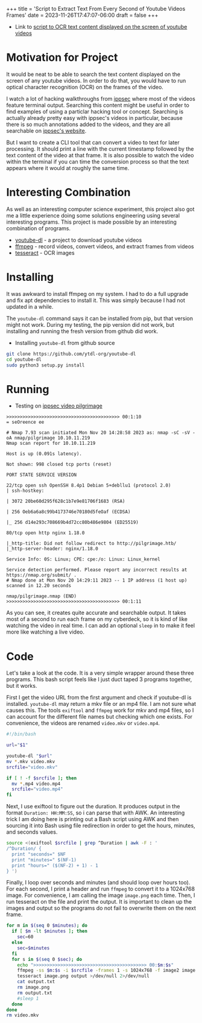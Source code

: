 +++
title = 'Script to Extract Text From Every Second of Youtube Videos Frames'
date = 2023-11-26T17:47:07-06:00
draft = false
+++

- Link to [script to OCR text content displayed on the screen of youtube videos](https://github.com/nicholas-long/environment/blob/main/zet/20231007033903/README.md)

# Motivation for Project
It would be neat to be able to search the text content displayed on the screen of any youtube videos.
In order to do that, you would have to run optical character recognition (OCR) on the frames of the video.

I watch a lot of hacking walkthroughs from [ippsec](https://www.youtube.com/@ippsec) where most of the videos feature terminal output.
Searching this content might be useful in order to find examples of using a particlar hacking tool or concept.
Searching is actually already pretty easy with ippsec's videos in particular, because there is so much annotations added to the videos, and they are all searchable on [ippsec's website](https://ippsec.rocks/).

But I want to create a CLI tool that can convert a video to text for later processing.
It should print a line with the current timestamp followed by the text content of the video at that frame.
It is also possible to watch the video within the terminal if you can time the conversion process so that the text appears where it would at roughly the same time.

# Interesting Combination
As well as an interesting computer science experiment, this project also got me a little experience doing some solutions engineering using several interesting programs.
This project is made possible by an interesting combination of programs.
- [youtube-dl](https://github.com/ytdl-org/youtube-dl) - a project to download youtube videos
- [ffmpeg](https://github.com/ytdl-org/youtube-dl) - record videos, convert videos, and extract frames from videos
- [tesseract](https://github.com/tesseract-ocr/tesseract) - OCR images

# Installing
It was awkward to install ffmpeg on my system.
I had to do a full upgrade and fix apt dependencies to install it.
This was simply because I had not updated in a while.

The `youtube-dl` command says it can be installed from pip, but that version might not work.
During my testing, the pip version did not work, but installing and running the fresh version from github did work.

- Installing `youtube-dl` from github source
```bash
git clone https://github.com/ytdl-org/youtube-dl
cd youtube-dl
sudo python3 setup.py install
```

# Running

- Testing on [ippsec video pilgrimage](https://www.youtube.com/watch?v=aaUlHicClrI)
```
>>>>>>>>>>>>>>>>>>>>>>>>>>>>>>>>>>>>>>>>>> 00:1:10
= seOreence ee

# Nmap 7.93 scan initiated Mon Nov 20 14:28:58 2023 as: nmap -sC -sV -oA nmap/pilgrimage 10.10.11.219
Nmap scan report for 10.10.11.219

Host is up (0.091s latency).

Not shown: 998 closed tcp ports (reset)

PORT STATE SERVICE VERSION

22/tcp open ssh OpenSSH 8.4p1 Debian 5+debllu1 (protocol 2.0)
| ssh-hostkey:

| 3072 20be60d295f628c1b7e9e81706f1683 (RSA)

| 256 Oeb6a6a8c99b4173746e70180d5feOaf (ECDSA)

|_ 256 d14e293c708669b4d72cc80b486e9804 (ED25519)

80/tcp open http nginx 1.18.0

|_http-title: Did not follow redirect to http://pilgrimage.htb/
|_http-server-header: nginx/1.18.0

Service Info: 0S: Linux; CPE: cpe:/o: Linux: Linux_kernel

Service detection performed. Please report any incorrect results at https://nmap.org/submit/ .
# Nmap done at Mon Nov 20 14:29:11 2023 -- 1 IP address (1 host up) scanned in 12.20 seconds

nmap/pilgrimage.nmap (END)
>>>>>>>>>>>>>>>>>>>>>>>>>>>>>>>>>>>>>>>>>> 00:1:11
```
As you can see, it creates quite accurate and searchable output.
It takes most of a second to run each frame on my cyberdeck, so it is kind of like watching the video in real time.
I can add an optional `sleep` in to make it feel more like watching a live video.

# Code
Let's take a look at the code.
It is a very simple wrapper around these three programs.
This bash script feels like I just duct taped 3 programs together, but it works.

First I get the video URL from the first argument and check if youtube-dl is installed.
`youtube-dl` may return a mkv file or an mp4 file.
I am not sure what causes this.
The tools `exiftool` and `ffmpeg` work for mkv and mp4 files, so I can account for the different file names but checking which one exists.
For convenience, the videos are renamed `video.mkv` or `video.mp4`.
```bash
#!/bin/bash

url="$1"

youtube-dl "$url"
mv *.mkv video.mkv
srcfile="video.mkv"

if [ ! -f $srcfile ]; then
  mv *.mp4 video.mp4
  srcfile="video.mp4"
fi
```

Next, I use exiftool to figure out the duration.
It produces output in the format `Duration: HH:MM:SS`, so i can parse that with AWK.
An interesting trick I am doing here is printing out a Bash script using AWK and then sourcing it into Bash using file redirection in order to get the hours, minutes, and seconds values.
```bash
source <(exiftool $srcfile | grep ^Duration | awk -F : '
/^Duration/ {
  print "seconds=" $NF
  print "minutes=" $(NF-1)
  print "hours=" ($(NF-2) + 1) - 1
} ')
```

Finally, I loop over seconds and minutes (and should loop over hours too).
For each second, I print a header and run `ffmpeg` to convert it to a 1024x768 image.
For convenience, I am calling the image `image.png` each time.
Then, I run tesseract on the file and print the output.
It is important to clean up the images and output so the programs do not fail to overwrite them on the next frame.
```bash
for m in $(seq 0 $minutes); do
  if [ $m -lt $minutes ]; then
    sec=60
  else
    sec=$minutes
  fi
  for s in $(seq 0 $sec); do
    echo ">>>>>>>>>>>>>>>>>>>>>>>>>>>>>>>>>>>>>>>>>> 00:$m:$s"
    ffmpeg -ss $m:$s -i $srcfile -frames 1 -s 1024x768 -f image2 image.png >/dev/null 2>/dev/null
    tesseract image.png output >/dev/null 2>/dev/null
    cat output.txt
    rm image.png
    rm output.txt
    #sleep 1
  done
done
rm video.mkv
```
